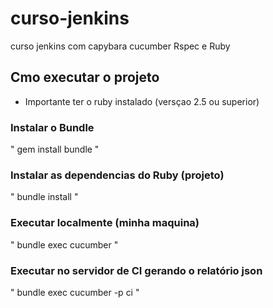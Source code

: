 # curso-jenkins
curso jenkins com capybara cucumber Rspec e Ruby

## Cmo executar o projeto

* Importante ter o ruby instalado (versçao 2.5 ou superior)

### Instalar o Bundle
"
gem install bundle
"

### Instalar as dependencias do Ruby (projeto)
"
bundle install
"

### Executar localmente (minha maquina)
"
bundle exec cucumber
"

### Executar no servidor de CI gerando o relatório json
"
bundle exec cucumber -p ci
"


